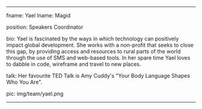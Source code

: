 ---

fname: Yael
lname: Magid

position: Speakers Coordinator

bio: Yael is fascinated by the ways in which technology can positively impact global development. She works with a non-profit that seeks to close this gap, by providing access and resources to rural parts of the world through the use of SMS and web-based tools. In her spare time Yael loves to dabble in code, wireframe and travel to new places.

talk: Her favourite TED Talk is Amy Cuddy's "Your Body Language Shapes Who You Are".

pic:  img/team/yael.png

---